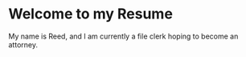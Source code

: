 
# Welcome to my Resume 
My name is Reed, and I am currently a file clerk hoping to become an attorney.

